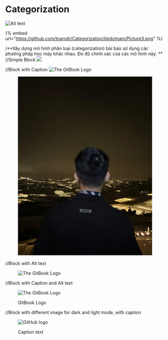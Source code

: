 # Categorization

![Alt text](\[https:/github.com/toanqh/Categorization/blob/main/Picture3.]\(Picture3.png\))

{% embed url="https://github.com/toanqh/Categorization/blob/main/Picture3.png" %}

/\*\*Xây dựng mô hình phân loại (categorization) bài báo sử dụng các phương pháp học máy khác nhau. Đo độ chính xác của các mô hình này. \*\* //Simple Block ![](https://gitbook.com/images/gitbook.png)

//Block with Caption ![The GitBook Logo](https://gitbook.com/images/gitbook.png)

<figure><img src=".gitbook/assets/z5739225023243_422cf24d49e6b8cc8abe60bafd337079.jpg" alt=""><figcaption></figcaption></figure>

//Block with Alt text

<figure><img src="https://gitbook.com/images/gitbook.png" alt="The GitBook Logo"><figcaption></figcaption></figure>

//Block with Caption and Alt text

<figure><img src="https://gitbook.com/images/gitbook.png" alt="The GitBook Logo"><figcaption><p>GitBook Logo</p></figcaption></figure>

//Block with different image for dark and light mode, with caption

<figure><picture><source srcset="https://user-images.githubusercontent.com/3369400/139447912-e0f43f33-6d9f-45f8-be46-2df5bbc91289.png" media="(prefers-color-scheme: dark)"><img src="https://user-images.githubusercontent.com/3369400/139448065-39a229ba-4b06-434b-bc67-616e2ed80c8f.png" alt="GitHub logo"></picture><figcaption><p>Caption text</p></figcaption></figure>
